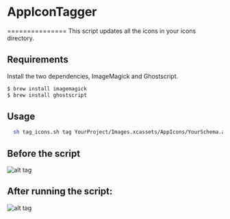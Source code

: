 # AppIconTagger
===============
This script updates all the icons in your icons directory. 
## Requirements

Install the two dependencies, ImageMagick and Ghostscript.
```sh
$ brew install imagemagick
$ brew install ghostscript
```


## Usage
```sh
  sh tag_icons.sh tag YourProject/Images.xcassets/AppIcons/YourSchema.appiconset/
```
## Before the script
![alt tag](https://github.com/ursu-daniil/AppIconTagger/blob/master/Before.png)

## After running the script:
![alt tag](https://github.com/ursu-daniil/AppIconTagger/blob/master/After.png)


